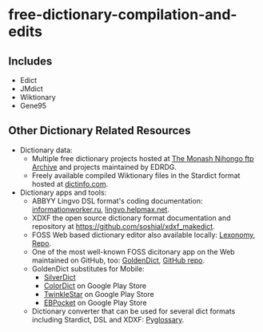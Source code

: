 # free-dictionary-compilation-and-edits

## Includes
- Edict
- JMdict
- Wiktionary
- Gene95

## Other Dictionary Related Resources

- Dictionary data:
  - Multiple free dictionary projects hosted at [The Monash Nihongo ftp Archive](http://ftp.edrdg.org/pub/Nihongo/00INDEX.html) and projects maintained by EDRDG.
  - Freely available compiled Wiktionary files in the Stardict format hosted at [dictinfo.com](http://dictinfo.com/).
- Dictionary apps and tools:
  - ABBYY Lingvo DSL format's coding documentation: [informationworker.ru](http://informationworker.ru/lingvo12.en/), [lingvo.helpmax.net](http://lingvo.helpmax.net/en/troubleshooting/dsl-compiler/).
  - XDXF the open source dictionary format documentation and repository at https://github.com/soshial/xdxf_makedict.
  - FOSS Web based dictionary editor also available locally: [Lexonomy](https://www.lexonomy.eu/), [Repo](https://github.com/elexis-eu/lexonomy).
  - One of the most well-known FOSS dicitonary app on the Web maintained on GitHub, too: [GoldenDict](http://goldendict.org/), [GitHub repo](https://github.com/goldendict/goldendict).
  - GoldenDict substitutes for Mobile:
    - [SilverDict](https://github.com/Crissium/SilverDict-mobile)
    - [ColorDict]() on Google Play Store
    - [TwinkleStar]() on Google Play Store
    - [EBPocket]() on Google Play Store
  - Dictionary converter that can be used for several dict formats including Stardict, DSL and XDXF: [Pyglossary](https://github.com/ilius/pyglossary).
